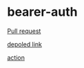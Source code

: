 # bearer-auth
[Pull request](https://github.com/jadaan96/bearer-auth/pull/5)


[depoled link ](https://bearer-auth-gkxt.onrender.com)


[action](https://github.com/jadaan96/bearer-auth/actions)


